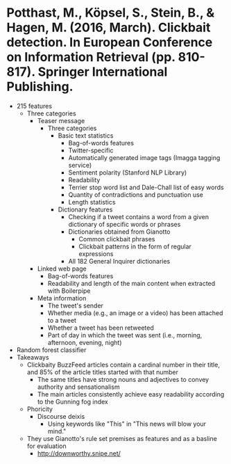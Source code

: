 # Potthast, M., Köpsel, S., Stein, B., & Hagen, M. (2016, March). Clickbait detection. In European Conference on Information Retrieval (pp. 810-817). Springer International Publishing.

- 215 features
  - Three categories
    - Teaser message
      - Three categories
        - Basic text statistics
          - Bag-of-words features
          - Twitter-specific
          - Automatically generated image tags (Imagga tagging service)
          - Sentiment polarity (Stanford NLP Library)
          - Readability
          - Terrier stop word list and Dale-Chall list of easy words
          - Quantity of contradictions and punctuation use
          - Length statistics
        - Dictionary features
          - Checking if a tweet contains a word from a given dictionary of specific words or phrases
          - Dictionaries obtained from Gianotto
            - Common clickbait phrases
            - Clickbait patterns in the form of regular expressions
          - All 182 General Inquirer dictionaries
    - Linked web page
      - Bag-of-words features
      - Readability and length of the main content when extracted with Boilerpipe
    - Meta information
      - The tweet's sender
      - Whether media (e.g., an image or a video) has been attached to a tweet
      - Whether a tweet has been retweeted
      - Part of day in which the tweet was sent (i.e., morning, afternoon, evening, night)
- Random forest classifier
- Takeaways
  - Clickbaity BuzzFeed articles contain a cardinal number in their title, and 85% of the article titles started with that number
    - The same titles have strong nouns and adjectives to convey authority and sensationalism
    - The main articles consistently achieve easy readability according to the Gunning fog index
  - Phoricity
    - Discourse deixis
      - Using keywords like "This" in "This news will blow your mind."
  - They use Gianotto's rule set premises as features and as a basline for evaluation
    - http://downworthy.snipe.net/

